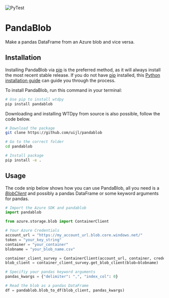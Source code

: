 ![PyTest](https://github.com/uijl/pandablob/workflows/PyTest/badge.svg)

# PandaBlob

Make a pandas DataFrame from an Azure blob and vice versa.

## Installation

Installing PandaBlob via [pip](https://pip.pypa.io) is the preferred method, as it will always install the most recent stable release. If you do not have
[pip](https://pip.pypa.io) installed, this [Python installation guide](http://docs.python-guide.org/en/latest/starting/installation/) can guide you through the process.

To install PandaBlob, run this command in your terminal:

``` bash
# Use pip to install wtdpy
pip install pandablob
```

Downloading and installing WTDpy from source is also possible, follow the code below.

``` bash
# Download the package
git clone https://github.com/uijl/pandablob

# Go to the correct folder
cd pandablob

# Install package
pip install -e .
```

## Usage

The code snip below shows how you can use PandaBlob, all you need is a _[BlobClient](https://docs.microsoft.com/nl-nl/python/api/azure-storage-blob/azure.storage.blob.blobclient?view=azure-python)_ and possibly a pandas DataFrame or some keyword arguments for pandas.

```python
# Import the Azure SDK and pandablob
import pandablob

from azure.storage.blob import ContainerClient

# Your Azure Credentials
account_url = "https://my_account_url.blob.core.windows.net/"
token = "your_key_string"
container = "your_container"
blobname = "your_blob_name.csv"

container_client_survey = ContainerClient(account_url, container, credential=token)
blob_client = container_client_survey.get_blob_client(blob=blobname)

# Specifiy your pandas keyword arguments
pandas_kwargs = {"delimiter": ",", "index_col": 0}

# Read the blob as a pandas DataFrame
df = pandablob.blob_to_df(blob_client, pandas_kwargs)
```
